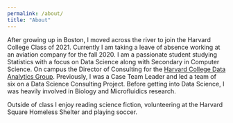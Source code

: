 ```yaml
---
permalink: /about/
title: "About"
---
```


After growing up in Boston, I moved across the river to join the Harvard College Class of 2021. Currently I am taking a leave of absence working at an aviation company for the fall 2020. I am a passionate student studying Statistics with a focus on Data Science along with Secondary in Computer Science. On campus the Director of Consulting for the [Harvard College Data Analytics Group](https://www.harvardanalytics.org/). Previously, I was a Case Team Leader and led a team of six on a Data Science Consulting Project. Before getting into Data Science, I was heavily involved in Biology and Microfluidics research. 

Outside of class I enjoy reading science fiction, volunteering at the Harvard Square Homeless Shelter and playing soccer. 
